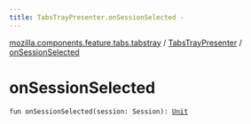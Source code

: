 ```yaml
---
title: TabsTrayPresenter.onSessionSelected - 
---
```


[mozilla.components.feature.tabs.tabstray](../index.html) / [TabsTrayPresenter](index.html) / [onSessionSelected](./on-session-selected.html)

# onSessionSelected

`fun onSessionSelected(session: Session): `[`Unit`](https://kotlinlang.org/api/latest/jvm/stdlib/kotlin/-unit/index.html)